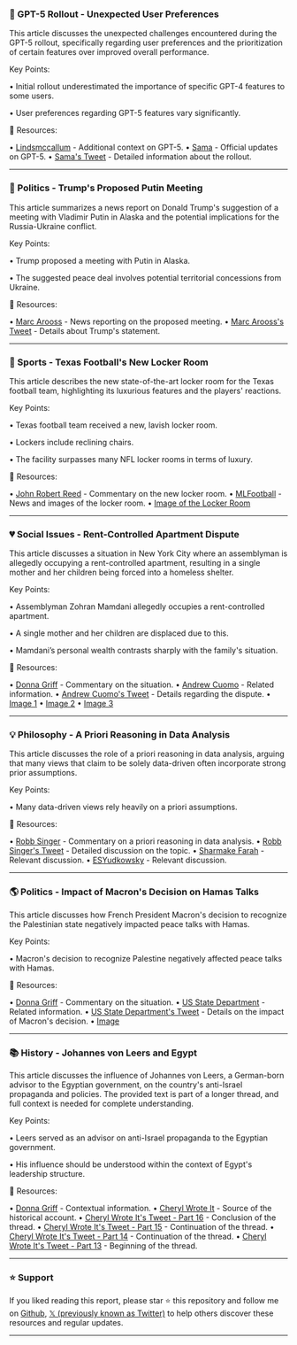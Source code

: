 ### 🤖 GPT-5 Rollout - Unexpected User Preferences

This article discusses the unexpected challenges encountered during the GPT-5 rollout, specifically regarding user preferences and the prioritization of certain features over improved overall performance.

Key Points:

•  Initial rollout underestimated the importance of specific GPT-4 features to some users.

•  User preferences regarding GPT-5 features vary significantly.


🔗 Resources:

• [Lindsmccallum](https://x.com/lindsmccallum) -  Additional context on GPT-5.
• [Sama](https://x.com/sama) - Official updates on GPT-5.
• [Sama's Tweet](https://x.com/sama/status/1953953990372471148) - Detailed information about the rollout.



---

### 📰 Politics - Trump's Proposed Putin Meeting

This article summarizes a news report on Donald Trump's suggestion of a meeting with Vladimir Putin in Alaska and the potential implications for the Russia-Ukraine conflict.

Key Points:

• Trump proposed a meeting with Putin in Alaska.

•  The suggested peace deal involves potential territorial concessions from Ukraine.


🔗 Resources:

• [Marc Arooss](https://x.com/marcaross) - News reporting on the proposed meeting.
• [Marc Arooss's Tweet](https://x.com/marcaross/status/1953955551756370139) - Details about Trump's statement.


---

### 🚀 Sports - Texas Football's New Locker Room

This article describes the new state-of-the-art locker room for the Texas football team, highlighting its luxurious features and the players' reactions.

Key Points:

•  Texas football team received a new, lavish locker room.

•  Lockers include reclining chairs.

• The facility surpasses many NFL locker rooms in terms of luxury.


🔗 Resources:

• [John Robert Reed](https://x.com/johnrobertreed) - Commentary on the new locker room.
• [MLFootball](https://x.com/_MLFootball) - News and images of the locker room.
• [Image of the Locker Room](https://pbs.twimg.com/amplify_video_thumb/1953634795742732288/img/-LatZuzxgWE6-RdO.jpg)



---

### 💔 Social Issues - Rent-Controlled Apartment Dispute

This article discusses a situation in New York City where an assemblyman is allegedly occupying a rent-controlled apartment, resulting in a single mother and her children being forced into a homeless shelter.

Key Points:

•  Assemblyman Zohran Mamdani allegedly occupies a rent-controlled apartment.

•  A single mother and her children are displaced due to this.

•  Mamdani’s personal wealth contrasts sharply with the family's situation.


🔗 Resources:

• [Donna Griff](https://x.com/Donna_Grif) -  Commentary on the situation.
• [Andrew Cuomo](https://x.com/andrewcuomo) - Related information.
• [Andrew Cuomo's Tweet](https://x.com/andrewcuomo/status/1953897868822991058) - Details regarding the dispute.
• [Image 1](https://pbs.twimg.com/amplify_video_thumb/1953897813642735616/img/Y6-pDQn8pkuxgILx.jpg)
• [Image 2](https://pbs.twimg.com/media/GxxXaVpXcAA3iz9?format=png&name=360x360)
• [Image 3](https://pbs.twimg.com/media/GxxXa3yWIAAuTbG?format=png&name=240x240)



---

### 💡 Philosophy - A Priori Reasoning in Data Analysis

This article discusses the role of a priori reasoning in data analysis, arguing that many views that claim to be solely data-driven often incorporate strong prior assumptions.

Key Points:

• Many data-driven views rely heavily on a priori assumptions.


🔗 Resources:

• [Robb Singer](https://x.com/robbensinger) -  Commentary on a priori reasoning in data analysis.
• [Robb Singer's Tweet](https://x.com/robbensinger/status/1953913319930442014) -  Detailed discussion on the topic.
• [Sharmake Farah](https://x.com/SharmakeFarah14) -  Relevant discussion.
• [ESYudkowsky](https://x.com/ESYudkowsky) -  Relevant discussion.



---

### 🌎 Politics - Impact of Macron's Decision on Hamas Talks

This article discusses how French President Macron's decision to recognize the Palestinian state negatively impacted peace talks with Hamas.

Key Points:

• Macron's decision to recognize Palestine negatively affected peace talks with Hamas.


🔗 Resources:

• [Donna Griff](https://x.com/Donna_Grif) - Commentary on the situation.
• [US State Department](https://x.com/StateDept) - Related information.
• [US State Department's Tweet](https://x.com/StateDept/status/1953861262225392119) -  Details on the impact of Macron's decision.
• [Image](https://pbs.twimg.com/amplify_video_thumb/1953845847277338624/img/54KZJr_M7H0pHHGX.jpg)


---

### 📚 History - Johannes von Leers and Egypt

This article discusses the influence of Johannes von Leers, a German-born advisor to the Egyptian government, on the country's anti-Israel propaganda and policies.  The provided text is part of a longer thread, and full context is needed for complete understanding.

Key Points:

• Leers served as an advisor on anti-Israel propaganda to the Egyptian government.

• His influence should be understood within the context of Egypt's leadership structure.


🔗 Resources:

• [Donna Griff](https://x.com/Donna_Grif) -  Contextual information.
• [Cheryl Wrote It](https://x.com/CherylWroteIt) -  Source of the historical account.
• [Cheryl Wrote It's Tweet - Part 16](https://x.com/CherylWroteIt/status/1953884979492012043) - Conclusion of the thread.
• [Cheryl Wrote It's Tweet - Part 15](https://x.com/CherylWroteIt/status/1953884973955432959) - Continuation of the thread.
• [Cheryl Wrote It's Tweet - Part 14](https://x.com/CherylWroteIt/status/1953884969668903341) - Continuation of the thread.
• [Cheryl Wrote It's Tweet - Part 13](https://x.com/CherylWroteIt/status/1953884964379934915) - Beginning of the thread.


---

### ⭐️ Support

If you liked reading this report, please star ⭐️ this repository and follow me on [Github](https://github.com/Drix10), [𝕏 (previously known as Twitter)](https://x.com/DRIX_10_) to help others discover these resources and regular updates.

---